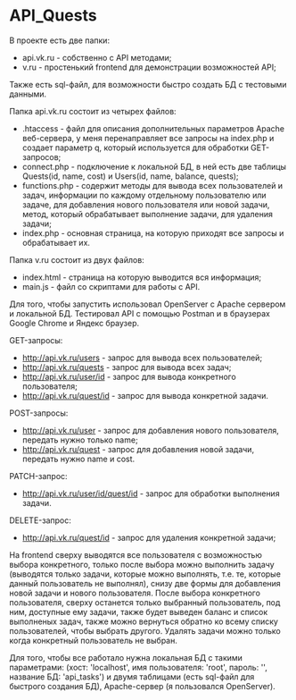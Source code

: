 # API_Quests
В проекте есть две папки:
- api.vk.ru - собственно с API методами;
- v.ru - простенький frontend для демонстрации возможностей API;

Также есть sql-файл, для возможности быстро создать БД с тестовыми данными.

Папка api.vk.ru состоит из четырех файлов:
* .htaccess - файл для описания дополнительных параметров Apache веб-сервера, у меня перенаправляет все запросы на index.php и создает параметр q, который используется для обработки GET-запросов;
* connect.php - подключение к локальной БД, в ней есть две таблицы Quests(id, name, cost) и Users(id, name, balance, quests);
* functions.php - содержит методы для вывода всех пользователей и задач, информации по каждому отдельному пользователю или задаче, для добавления нового пользователя или новой задачи, метод, который обрабатывает выполнение задачи, для удаления задачи;
* index.php - основная страница, на которую приходят все запросы и обрабатывает их.

Папка v.ru состоит из двух файлов:
- index.html - страница на которую выводится вся информация;
- main.js - файл со скриптами для работы с API.

Для того, чтобы запустить использовал OpenServer с Apache сервером и локальной БД. Тестировал API с помощью Postman и в браузерах Google Chrome и Яндекс браузер.

GET-запросы:
* http://api.vk.ru/users - запрос для вывода всех пользователей;
* http://api.vk.ru/quests - запрос для вывода всех задач;
* http://api.vk.ru/user/id - запрос для вывода конкретного пользователя;
* http://api.vk.ru/quest/id - запрос для вывода конкретной задачи.

POST-запросы:
* http://api.vk.ru/user - запрос для добавления нового пользователя, передать нужно только name;
* http://api.vk.ru/quest - запрос для добавления новой задачи, передать нужно name и cost.

PATCH-запрос:
* http://api.vk.ru/user/id/quest/id - запрос для обработки выполнения задачи.

DELETE-запрос:
* http://api.vk.ru/quest/id - запрос для удаления конкретной задачи;
  
На frontend сверху выводятся все пользователя с возможностью выбора конкретного, только после выбора можно выполнить задачу (выводятся только задачи, которые можно выполнять, т.е. те, которые данный пользователь не выполнял), снизу две формы для добавления новой задачи и нового пользователя. После выбора конкретного пользователя, сверху останется только выбранный пользователь, под ним, доступные ему задачи, также будет выведен баланс и список выполненых задач, также можно вернуться обратно ко всему списку пользователей, чтобы выбрать другого. Удалять задачи можно только когда конкретный пользователь не выбран.

Для того, чтобы все работало нужна локальная БД с такими параметрами: (хост: 'localhost', имя пользователя: 'root', пароль: '', название БД: 'api_tasks') и двумя таблицами (есть sql-файл для быстрого создания БД), Apache-сервер (я пользовался OpenServer).
